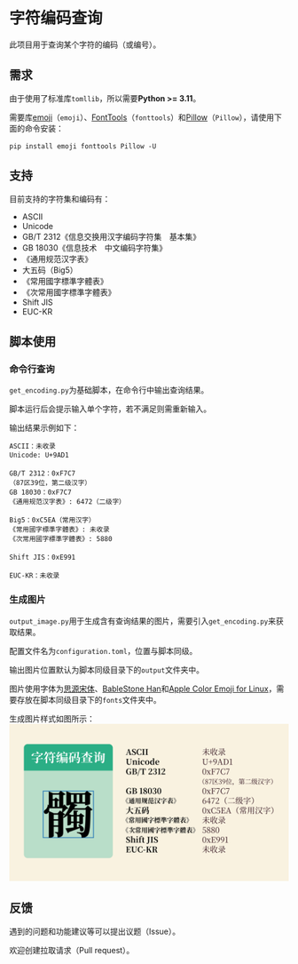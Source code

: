 # 字符编码查询

此项目用于查询某个字符的编码（或编号）。

## 需求

由于使用了标准库`tomllib`，所以需要**Python >= 3.11**。

需要库[emoji](https://github.com/carpedm20/emoji/)（`emoji`）、[FontTools](https://github.com/fonttools/fonttools)（`fonttools`）和[Pillow](https://github.com/python-pillow/Pillow)（`Pillow`），请使用下面的命令安装：

``` shell
pip install emoji fonttools Pillow -U
```

## 支持

目前支持的字符集和编码有：

- ASCII
- Unicode
- GB/T 2312《信息交换用汉字编码字符集　基本集》
- GB 18030《信息技术　中文编码字符集》
- 《通用规范汉字表》
- 大五码（Big5）
- 《常用國字標準字體表》
- 《次常用國字標準字體表》
- Shift JIS
- EUC-KR

## 脚本使用

### 命令行查询

`get_encoding.py`为基础脚本，在命令行中输出查询结果。

脚本运行后会提示输入单个字符，若不满足则需重新输入。

输出结果示例如下：

``` text
ASCII：未收录
Unicode: U+9AD1

GB/T 2312：0xF7C7
（87区39位，第二级汉字）
GB 18030：0xF7C7
《通用规范汉字表》: 6472（二级字）

Big5：0xC5EA（常用汉字）
《常用國字標準字體表》: 未收录
《次常用國字標準字體表》: 5880

Shift JIS：0xE991

EUC-KR：未收录
```

### 生成图片

`output_image.py`用于生成含有查询结果的图片，需要引入`get_encoding.py`来获取结果。

配置文件名为`configuration.toml`，位置与脚本同级。

输出图片位置默认为脚本同级目录下的`output`文件夹中。

图片使用字体为[思源宋体](https://github.com/adobe-fonts/source-han-serif)、[BableStone Han](https://www.babelstone.co.uk/Fonts/Han.html)和[Apple Color Emoji for Linux](https://github.com/samuelngs/apple-emoji-linux)，需要存放在脚本同级目录下的`fonts`文件夹中。

生成图片样式如图所示：
![Sample](/sample.png)

## 反馈

遇到的问题和功能建议等可以提出议题（Issue）。

欢迎创建拉取请求（Pull request）。
